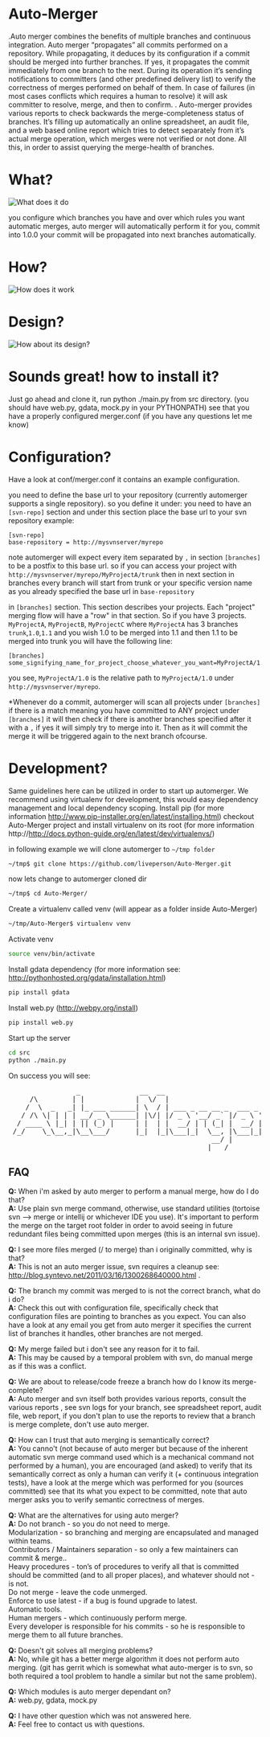 Auto-Merger
===========
.Auto merger combines the benefits of multiple branches and continuous integration.  Auto merger “propagates” all commits performed on a repository.  While propagating, it deduces by its configuration if a commit should be merged into further branches.  If yes, it propagates the commit immediately from one branch to the next.   During its operation it’s sending notifications to committers (and other predefined delivery list) to verify the correctness of merges performed on behalf of them.  In case of failures (in most cases conflicts which requires a human to resolve) it will ask committer to resolve, merge, and then to confirm.
.
Auto-merger provides various reports to check backwards the merge-completeness status of branches.  It’s filling up automatically an  online spreadsheet, an audit file, and a web based online report which tries to detect separately from it’s actual merge operation, which merges were not verified or not done.  All this, in order to assist querying the merge-health of branches.

What?
=====
![What does it do](https://sites.google.com/site/thedevtips/Home/linux/automerger-branches.png)

you configure which branches you have and over which rules you want automatic merges, auto merger will automatically perform it for you, commit into 1.0.0 your commit will be propagated into next branches automatically.

How?
====
![How does it work](https://sites.google.com/site/thedevtips/Home/linux/automerger-sequence.png)

Design?
=======
![How about its design?](https://sites.google.com/site/thedevtips/Home/linux/automerger-design.png)

Sounds great! how to install it?
================================
Just go ahead and clone it, run python ./main.py from src directory.
(you should have web.py, gdata, mock.py in your PYTHONPATH)
see that you have a properly configured merger.conf
(if you have any questions let me know)

Configuration?
==============
Have a look at conf/merger.conf it contains an example configuration.

you need to define the base url to your repository (currently automerger supports a single repository). so you define it under:
you need to have an `[svn-repo]` section and under this section place the base url to your svn repository example:

```
[svn-repo]
base-repository = http://mysvnserver/myrepo
```

note automerger will expect every item separated by `,` in section `[branches]` to be a postfix to this base  url.
so if you can access your project with `http://mysvnserver/myrepo/MyProjectA/trunk` then in next section in branches every branch will start from
trunk or your specific version name as you already specified the base url in `base-repository`

in `[branches]` section.  This section describes your projects.
Each "project" merging flow will have a "row" in that section.  So if you have 3 projects.  `MyProjectA`, `MyProjectB`, `MyProjectC` where `MyProjectA` has 3 branches `trunk`,`1.0`,`1.1`
 and you wish 1.0 to be merged into 1.1 and then 1.1 to be merged into trunk you will have the following line:

```
[branches]
some_signifying_name_for_project_choose_whatever_you_want=MyProjectA/1.0,MyProjectA/1.1,MyProjectA/trunk
```

you see, `MyProjectA/1.0` is the relative path to `MyProjectA/1.0` under `http://mysvnserver/myrepo`.

*Whenever do a commit, automerger will scan all projects under `[branches]` if there is a match meaning you have committed
to ANY project under `[branches]` it will then check if there is another branches specified after it with a `,` if yes it will
simply try to merge into it.  Then as it will commit the merge it will be triggered again to the next branch ofcourse.

Development?
====================
Same guidelines here can be utilized in order to start up automerger.
We recommend using virtualenv for development, this would easy dependency management and local dependency scoping.
Install pip (for more information http://www.pip-installer.org/en/latest/installing.html)
checkout Auto-Merger project and install virtualenv on its root (for more information http://http://docs.python-guide.org/en/latest/dev/virtualenvs/)

in following example we will clone automerger to `~/tmp folder`

```bash
~/tmp$ git clone https://github.com/liveperson/Auto-Merger.git
```

now lets change to automerger cloned dir

```bash
~/tmp$ cd Auto-Merger/
```

Create a virtualenv called venv (will appear as a folder inside Auto-Merger)

```bash
~/tmp/Auto-Merger$ virtualenv venv
```

Activate venv

```bash
source venv/bin/activate
```

Install gdata dependency (for more information see: http://pythonhosted.org/gdata/installation.html)

```bash
pip install gdata
```

Install web.py (http://webpy.org/install)

```bash
pip install web.py
```

Start up the server

```bash
cd src
python ./main.py
```

On success you will see:

<pre>
                _              __  __                            _    _ _____  _
     /\        | |            |  \/  |                          | |  | |  __ \| |
    /  \  _   _| |_ ___ ______| \  / | ___ _ __ __ _  ___ _ __  | |  | | |__) | |
   / /\ \| | | | __/ _ \______| |\/| |/ _ \ '__/ _` |/ _ \ '__| | |  | |  ___/| |
  / ____ \ |_| | || (_) |     | |  | |  __/ | | (_| |  __/ |    | |__| | |    |_|
 /_/    \_\__,_|\__\___/      |_|  |_|\___|_|  \__, |\___|_|     \____/|_|    (_)
                                                __/ |
                                               |___/
</pre>

FAQ
---

**Q:** When i'm asked by auto merger to perform a manual merge, how do I do that?  
**A:** Use plain svn merge command, otherwise, use standard utilities (tortoise svn --> merge or intellij or whichever IDE you use). It's important to perform the merge on the target root folder in order to avoid seeing in future redundant files being committed upon merges (this is an internal svn issue).


**Q:** I see more files merged (/ to merge) than i originally committed, why is that?  
**A:** This is not an auto merger issue, svn requires a cleanup see: http://blog.syntevo.net/2011/03/16/1300268640000.html .


**Q:** The branch my commit was merged to is not the correct branch, what do i do?  
**A:** Check this out with configuration file, specifically check that configuration files are pointing to branches as you expect.  You can also have a look at any email you get from auto merger it specifies the current list of branches it handles, other branches are not merged.


**Q:** My merge failed but i don't see any reason for it to fail.  
**A:** This may be caused by a temporal problem with svn, do manual merge as if this was a conflict.


**Q:** We are about to release/code freeze a branch how do I know its merge-complete?  
**A:** Auto merger and svn itself both provides various reports, consult the various reports , see svn logs for your branch, see spreadsheet report, audit file, web report, if you don't plan to use the reports to review that a branch is merge complete, don't use auto merger.


**Q:** How can I trust that auto merging is semantically correct?  
**A:** You canno't (not because of auto merger but because of the inherent automatic svn merge command used which is a mechanical command not performed by a human), you are encouraged (and asked) to verify that its semantically correct as only a human can verify it (+ continuous integration tests), have a look at the merge which was performed for you (sources committed) see that its what you expect to be committed, note that auto merger asks you to verify semantic correctness of merges.


**Q:** What are the alternatives for using auto merger?  
**A:** 
Do not branch - so you do not need to merge.  
Modularization - so branching and merging are encapsulated and managed within teams.  
Contributors / Maintainers separation - so only a few maintainers can commit & merge..  
Heavy procedures - ton’s of procedures to verify all that is committed should be committed (and to all proper places), and whatever should not - is not.  
Do not merge - leave the code unmerged.  
Enforce to use latest - if a bug is found upgrade to latest.  
Automatic tools.  
Human mergers - which continuously perform merge.  
Every developer is responsible for his commits - so he is responsible to merge them to all future branches.  


**Q:** Doesn't git solves all merging problems?  
**A:** No, while git has a better merge algorithm it does not perform auto merging. (git has gerrit which is somewhat what auto-merger is to svn, so both required a tool problem to handle a similar but not the same problem).  

**Q:** Which modules is auto merger dependant on?  
**A:** web.py, gdata, mock.py

**Q:** I have other question which was not answered here.  
**A:** Feel free to contact us with questions.
